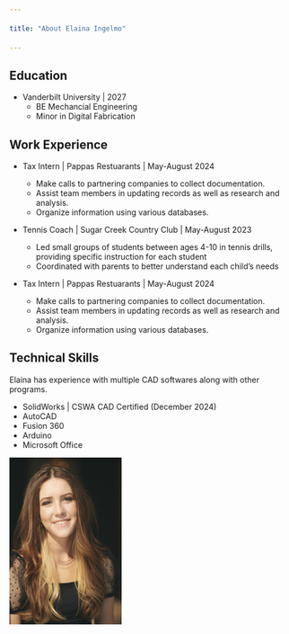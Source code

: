 ```yaml
---

title: "About Elaina Ingelmo"

---
```


## Education 

* Vanderbilt University | 2027
  * BE Mechancial Engineering
  * Minor in Digital Fabrication

## Work Experience

* Tax Intern | Pappas Restuarants | May-August 2024
  * Make calls to partnering companies to collect documentation.
  * Assist team members in updating records as well as research and analysis.
  * Organize information using various databases.

* Tennis Coach | Sugar Creek Country Club | May-August 2023
  * Led small groups of students between ages 4-10 in tennis drills, providing specific instruction for each student   
  * Coordinated with parents to better understand each child’s needs

* Tax Intern | Pappas Restuarants | May-August 2024
  * Make calls to partnering companies to collect documentation.
  * Assist team members in updating records as well as research and analysis.
  * Organize information using various databases.


## Technical Skills

Elaina has experience with multiple CAD softwares along with other programs.

* SolidWorks | CSWA CAD Certified (December 2024)
* AutoCAD
* Fusion 360
* Arduino
* Microsoft Office




<img src="/assets/img/Headshot.jpg" alt="Elaina Ingelmo" style="width:200px;"/>
